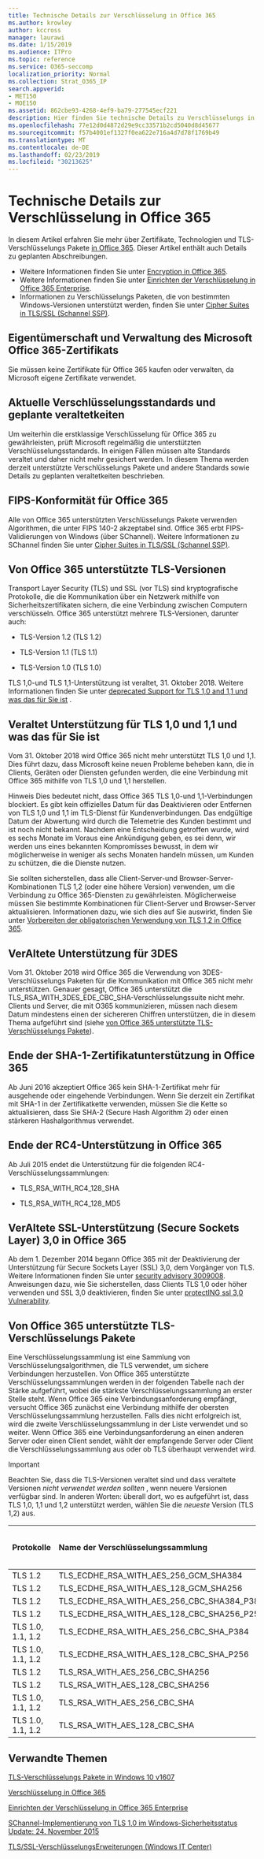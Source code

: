 ```yaml
---
title: Technische Details zur Verschlüsselung in Office 365
ms.author: krowley
author: kccross
manager: laurawi
ms.date: 1/15/2019
ms.audience: ITPro
ms.topic: reference
ms.service: O365-seccomp
localization_priority: Normal
ms.collection: Strat_O365_IP
search.appverid:
- MET150
- MOE150
ms.assetid: 862cbe93-4268-4ef9-ba79-277545ecf221
description: Hier finden Sie technische Details zu Verschlüsselungs in Office 365.
ms.openlocfilehash: 77e12d0d4872d29e9cc33571b2cd5040d8d45677
ms.sourcegitcommit: f57b4001ef1327f0ea622e716a4d7d78f1769b49
ms.translationtype: MT
ms.contentlocale: de-DE
ms.lasthandoff: 02/23/2019
ms.locfileid: "30213625"
---
```

# <a name="technical-reference-details-about-encryption-in-office-365"></a>Technische Details zur Verschlüsselung in Office 365

In diesem Artikel erfahren Sie mehr über Zertifikate, Technologien und TLS-Verschlüsselungs Pakete [in Office 365](encryption.md). Dieser Artikel enthält auch Details zu geplanten Abschreibungen.
  
- Weitere Informationen finden Sie unter [Encryption in Office 365](encryption.md).
- Weitere Informationen finden Sie unter [Einrichten der Verschlüsselung in Office 365 Enterprise](set-up-encryption.md).
- Informationen zu Verschlüsselungs Paketen, die von bestimmten Windows-Versionen unterstützt werden, finden Sie unter [Cipher Suites in TLS/SSL (Schannel SSP)](https://docs.microsoft.com/windows/desktop/SecAuthN/cipher-suites-in-schannel).
    
## <a name="microsoft-office-365-certificate-ownership-and-management"></a>Eigentümerschaft und Verwaltung des Microsoft Office 365-Zertifikats

Sie müssen keine Zertifikate für Office 365 kaufen oder verwalten, da Microsoft eigene Zertifikate verwendet.
  
## <a name="current-encryption-standards-and-planned-deprecations"></a>Aktuelle Verschlüsselungsstandards und geplante veraltetkeiten

Um weiterhin die erstklassige Verschlüsselung für Office 365 zu gewährleisten, prüft Microsoft regelmäßig die unterstützten Verschlüsselungsstandards. In einigen Fällen müssen alte Standards veraltet und daher nicht mehr gesichert werden. In diesem Thema werden derzeit unterstützte Verschlüsselungs Pakete und andere Standards sowie Details zu geplanten veraltetkeiten beschrieben. 

## <a name="fips-compliance-for-office-365"></a>FIPS-Konformität für Office 365
Alle von Office 365 unterstützten Verschlüsselungs Pakete verwenden Algorithmen, die unter FIPS 140-2 akzeptabel sind. Office 365 erbt FIPS-Validierungen von Windows (über SChannel). Weitere Informationen zu SChannel finden Sie unter [Cipher Suites in TLS/SSL (Schannel SSP)](https://docs.microsoft.com/windows/desktop/SecAuthN/cipher-suites-in-schannel).
  
## <a name="versions-of-tls-supported-by-office-365"></a>Von Office 365 unterstützte TLS-Versionen

Transport Layer Security (TLS) und SSL (vor TLS) sind kryptografische Protokolle, die die Kommunikation über ein Netzwerk mithilfe von Sicherheitszertifikaten sichern, die eine Verbindung zwischen Computern verschlüsseln. Office 365 unterstützt mehrere TLS-Versionen, darunter auch:
  
- TLS-Version 1.2 (TLS 1.2)
    
- TLS-Version 1.1 (TLS 1.1)
    
- TLS-Version 1.0 (TLS 1.0)
    
 TLS 1,0-und TLS 1,1-Unterstützung ist veraltet, 31. Oktober 2018. Weitere Informationen finden Sie unter [deprecated Support for TLS 1,0 and 1,1 und was das für Sie ist](technical-reference-details-about-encryption.md#TLS11and12deprecation) . 
  
## <a name="deprecating-support-for-tls-10-and-11-and-what-this-means-for-you"></a>Veraltet Unterstützung für TLS 1,0 und 1,1 und was das für Sie ist
<a name="TLS11and12deprecation"> </a>

Vom 31. Oktober 2018 wird Office 365 nicht mehr unterstützt TLS 1,0 und 1,1. Dies führt dazu, dass Microsoft keine neuen Probleme beheben kann, die in Clients, Geräten oder Diensten gefunden werden, die eine Verbindung mit Office 365 mithilfe von TLS 1,0 und 1,1 herstellen.

Hinweis Dies bedeutet nicht, dass Office 365 TLS 1,0-und 1,1-Verbindungen blockiert. Es gibt kein offizielles Datum für das Deaktivieren oder Entfernen von TLS 1,0 und 1,1 im TLS-Dienst für Kundenverbindungen. Das endgültige Datum der Abwertung wird durch die Telemetrie des Kunden bestimmt und ist noch nicht bekannt. Nachdem eine Entscheidung getroffen wurde, wird es sechs Monate im Voraus eine Ankündigung geben, es sei denn, wir werden uns eines bekannten Kompromisses bewusst, in dem wir möglicherweise in weniger als sechs Monaten handeln müssen, um Kunden zu schützen, die die Dienste nutzen.

Sie sollten sicherstellen, dass alle Client-Server-und Browser-Server-Kombinationen TLS 1,2 (oder eine höhere Version) verwenden, um die Verbindung zu Office 365-Diensten zu gewährleisten. Möglicherweise müssen Sie bestimmte Kombinationen für Client-Server und Browser-Server aktualisieren. Informationen dazu, wie sich dies auf Sie auswirkt, finden Sie unter [Vorbereiten der obligatorischen Verwendung von TLS 1,2 in Office 365](https://support.microsoft.com/en-us/help/4057306/preparing-for-tls-1-2-in-office-365).
  
## <a name="deprecating-support-for-3des"></a>VerAltete Unterstützung für 3DES
<a name="TLS11and12deprecation"> </a>

Vom 31. Oktober 2018 wird Office 365 die Verwendung von 3DES-Verschlüsselungs Paketen für die Kommunikation mit Office 365 nicht mehr unterstützen. Genauer gesagt, Office 365 unterstützt die TLS_RSA_WITH_3DES_EDE_CBC_SHA-Verschlüsselungssuite nicht mehr. Clients und Server, die mit O365 kommunizieren, müssen nach diesem Datum mindestens einen der sichereren Chiffren unterstützen, die in diesem Thema aufgeführt sind (siehe [von Office 365 unterstützte TLS-Verschlüsselungs Pakete](technical-reference-details-about-encryption.md#TLSCipherSuites)).
  
## <a name="deprecating-sha-1-certificate-support-in-office-365"></a>Ende der SHA-1-Zertifikatunterstützung in Office 365
<a name="TLS11and12deprecation"> </a>

Ab Juni 2016 akzeptiert Office 365 kein SHA-1-Zertifikat mehr für ausgehende oder eingehende Verbindungen. Wenn Sie derzeit ein Zertifikat mit SHA-1 in der Zertifikatkette verwenden, müssen Sie die Kette so aktualisieren, dass Sie SHA-2 (Secure Hash Algorithm 2) oder einen stärkeren Hashalgorithmus verwendet.
  
## <a name="deprecating-rc4-support-in-office-365"></a>Ende der RC4-Unterstützung in Office 365
<a name="TLS11and12deprecation"> </a>

Ab Juli 2015 endet die Unterstützung für die folgenden RC4-Verschlüsselungssammlungen:
  
- TLS_RSA_WITH_RC4_128_SHA
    
- TLS_RSA_WITH_RC4_128_MD5
    
## <a name="deprecating-secure-sockets-layer-ssl-30-support-in-office-365"></a>VerAltete SSL-Unterstützung (Secure Sockets Layer) 3,0 in Office 365
<a name="TLS11and12deprecation"> </a>

Ab dem 1. Dezember 2014 begann Office 365 mit der Deaktivierung der Unterstützung für Secure Sockets Layer (SSL) 3,0, dem Vorgänger von TLS. Weitere Informationen finden Sie unter [security advisory 3009008](https://technet.microsoft.com/library/security/3009008.aspx). Anweisungen dazu, wie Sie sicherstellen, dass Clients TLS 1,0 oder höher verwenden und SSL 3,0 deaktivieren, finden Sie unter [protectING ssl 3,0 Vulnerability](http://blogs.office.com/2014/10/29/protecting-ssl-3-0-vulnerability/).
  
## <a name="tls-cipher-suites-supported-by-office-365"></a>Von Office 365 unterstützte TLS-Verschlüsselungs Pakete
<a name="TLSCipherSuites"> </a>

Eine Verschlüsselungssammlung ist eine Sammlung von Verschlüsselungsalgorithmen, die TLS verwendet, um sichere Verbindungen herzustellen. Von Office 365 unterstützte Verschlüsselungssammlungen werden in der folgenden Tabelle nach der Stärke aufgeführt, wobei die stärkste Verschlüsselungssammlung an erster Stelle steht. Wenn Office 365 eine Verbindungsanforderung empfängt, versucht Office 365 zunächst eine Verbindung mithilfe der obersten Verschlüsselungssammlung herzustellen. Falls dies nicht erfolgreich ist, wird die zweite Verschlüsselungssammlung in der Liste verwendet und so weiter. Wenn Office 365 eine Verbindungsanforderung an einen anderen Server oder einen Client sendet, wählt der empfangende Server oder Client die Verschlüsselungssammlung aus oder ob TLS überhaupt verwendet wird.

> [!IMPORTANT]
> Beachten Sie, dass die TLS-Versionen veraltet sind und dass veraltete Versionen *nicht verwendet werden sollten* , wenn neuere Versionen verfügbar sind. In anderen Worten: überall dort, wo es aufgeführt ist, dass TLS 1,0, 1,1 und 1,2 unterstützt werden, wählen Sie die *neueste* Version (TLS 1,2) aus.
  
|**Protokolle**|**Name der Verschlüsselungssammlung**|**Schlüsselaustauschalgorithmus/Stärke**|**Unterstützung von Perfect Forward Secrecy**|**Authentifizierungsalgorithmus/Stärke**|**Verschlüsselung/Stärke**|
|:-----|:-----|:-----|:-----|:-----|:-----|
|TLS 1.2  <br/> |TLS_ECDHE_RSA_WITH_AES_256_GCM_SHA384  <br/> |ECDH/192  <br/> |Ja  <br/> |RSA/112  <br/> |AES/256  <br/> |
|TLS 1.2  <br/> |TLS_ECDHE_RSA_WITH_AES_128_GCM_SHA256  <br/> |ECDH/128  <br/> |Ja  <br/> |RSA/112  <br/> |AES/128  <br/> |
|TLS 1.2  <br/> |TLS_ECDHE_RSA_WITH_AES_256_CBC_SHA384_P384  <br/> |ECDH/192  <br/> |Ja  <br/> |RSA/112  <br/> |AES/256  <br/> |
|TLS 1.2  <br/> |TLS_ECDHE_RSA_WITH_AES_128_CBC_SHA256_P256  <br/> |ECDH/128  <br/> |Ja  <br/> |RSA/112  <br/> |AES/128  <br/> |
|TLS 1.0, 1.1, 1.2  <br/> |TLS_ECDHE_RSA_WITH_AES_256_CBC_SHA_P384  <br/> |ECDH/192  <br/> |Ja  <br/> |RSA/112  <br/> |AES/256  <br/> |
|TLS 1.0, 1.1, 1.2  <br/> |TLS_ECDHE_RSA_WITH_AES_128_CBC_SHA_P256  <br/> |ECDH/128  <br/> |Ja  <br/> |RSA/112  <br/> |AES/128  <br/> |
|TLS 1.2  <br/> |TLS_RSA_WITH_AES_256_CBC_SHA256  <br/> |RSA/112  <br/> |Nein  <br/> |RSA/112  <br/> |AES/256  <br/> |
|TLS 1.2  <br/> |TLS_RSA_WITH_AES_128_CBC_SHA256  <br/> |RSA/112  <br/> |Nein  <br/> |RSA/112  <br/> |AES/128  <br/> |
|TLS 1.0, 1.1, 1.2  <br/> |TLS_RSA_WITH_AES_256_CBC_SHA  <br/> |RSA/112  <br/> |Nein  <br/> |RSA/112  <br/> |AES/256  <br/> |
|TLS 1.0, 1.1, 1.2  <br/> |TLS_RSA_WITH_AES_128_CBC_SHA  <br/> |RSA/112  <br/> |Nein  <br/> |RSA/112  <br/> |AES/128  <br/> |
   
## <a name="related-topics"></a>Verwandte Themen
[TLS-Verschlüsselungs Pakete in Windows 10 v1607](https://docs.microsoft.com/windows/desktop/SecAuthN/tls-cipher-suites-in-windows-10-v1607)

[Verschlüsselung in Office 365](encryption.md)
  
[Einrichten der Verschlüsselung in Office 365 Enterprise](set-up-encryption.md)
  
[SChannel-Implementierung von TLS 1,0 im Windows-Sicherheitsstatus Update: 24. November 2015](https://support.microsoft.com/kb/3117336)
  
[TLS/SSL-VerschlüsselungsErweiterungen (Windows IT Center)](https://technet.microsoft.com/en-us/library/cc766285%28v=ws.10%29.aspx)
  

